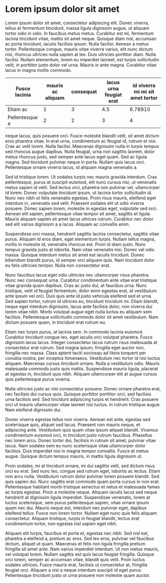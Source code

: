 # Lorem ipsum dolor sit amet

Lorem ipsum dolor sit amet, consectetur adipiscing elit. Donec viverra, tellus et fermentum tincidunt, massa ligula dignissim augue, ut aliquam tortor odio in odio. In faucibus metus metus. Curabitur est mi, fermentum lacinia tincidunt vitae, mattis sit amet neque. Quisque diam nisl, accumsan ac porta tincidunt, iaculis facilisis ipsum. Nulla facilisi. Aenean a metus tortor. Pellentesque congue, mauris vitae viverra varius, elit nunc dictum nisl, rhoncus ultrices nulla sapien at leo. Duis ultricies porttitor diam. Nulla facilisi. Nullam elementum, lorem eu imperdiet laoreet, est turpis sollicitudin velit, in porttitor justo dolor vel urna. Mauris in ante magna. Curabitur vitae lacus in magna mollis commodo.

| Fusce lacinia | mauris ac aliquam | consequat   | lacus urna feugiat erat       | id viverra mi mi sit amet tortor      |
|---------------|-------------------|-------------|-------------------------------|---------------------------------------|
| Etiam ac      | 1                 | 3           | 4.5                           | 6.78910                               |
| Pellentesque e| 2                 | 2           | 3                             | 4                                     |

neque lacus, quis posuere orci. Fusce molestie blandit velit, sit amet dictum eros pharetra vitae. In erat urna, condimentum ac feugiat id, rutrum et nisi. Cras ac velit lorem. Nulla facilisi. Maecenas dignissim nulla in turpis tempus sed rhoncus augue dapibus. Nulla feugiat, urna non sagittis laoreet, dolor metus rhoncus justo, sed semper ante lacus eget quam. Sed ac ligula magna. Sed tincidunt pulvinar neque in porta. Nullam quis lacus orci. Pellentesque ornare viverra lacus, id aliquam magna venenatis a.

Sed id tristique lorem. Ut sodales turpis nec mauris gravida interdum. Cras pellentesque, purus at suscipit euismod, elit nunc cursus nisi, ut venenatis metus sapien id velit. Sed lectus orci, pharetra non pulvinar vel, ullamcorper id lorem. Donec vulputate tincidunt ipsum, ut lacinia tortor sollicitudin id. Nunc nec nibh ut felis venenatis egestas. Proin risus mauris, eleifend eget interdum in, venenatis sed velit. Praesent sodales elit ut odio viverra posuere. Donec sapien lorem, molestie in egestas eget, vulputate sed orci. Aenean elit sapien, pellentesque vitae tempor sit amet, sagittis et ligula. Mauris aliquam sapien sit amet lacus ultrices rutrum. Curabitur nec dolor sed elit varius dignissim a a lacus. Aliquam ac convallis enim.

Suspendisse orci massa, hendrerit sagittis lacinia consectetur, sagittis vitae purus. Aliquam id eros diam, eget elementum turpis. Nullam tellus magna, mollis in molestie id, venenatis rhoncus est. Proin id diam justo. Nunc tempus gravida justo at lobortis. Nam vitae venenatis nisi. Donec vel odio massa. Quisque interdum metus sit amet est iaculis tincidunt. Donec bibendum blandit purus, id semper orci aliquam quis. Nam tincidunt dolor eu felis ultricies tempor. Nulla non consectetur erat.

Nunc faucibus lacus eget odio ultricies nec ullamcorper risus pharetra. Nunc nec consequat urna. Curabitur condimentum ante vitae erat tristique vitae gravida quam dapibus. Cras ac justo dui, at faucibus urna. Nunc tristique, velit id feugiat fermentum, dolor enim egestas erat, at vestibulum ante ipsum vel orci. Duis quis ante id justo vehicula eleifend sed et urna. Sed sapien tortor, rutrum id ultrices eu, tincidunt tincidunt mi. Etiam blandit, neque eget interdum dignissim, lacus ante facilisis dolor, non viverra dui lorem vitae nibh. Morbi volutpat augue eget nulla luctus eu aliquam sem facilisis. Pellentesque sollicitudin commodo dolor sit amet vestibulum. Nam dictum posuere quam, in tincidunt erat rutrum eu.

Etiam nec turpis purus, at lacinia sem. In commodo lacinia euismod. Curabitur tincidunt congue leo, eget iaculis orci volutpat pharetra. Fusce dignissim lacus lacus. Integer consectetur lacus rutrum risus malesuada at consectetur erat rutrum. Sed magna ipsum, fringilla eget auctor non, fringilla nec massa. Class aptent taciti sociosqu ad litora torquent per conubia nostra, per inceptos himenaeos. Vestibulum nec tortor id nisi luctus aliquam. Maecenas cursus tincidunt ornare. Nulla a vestibulum odio. Mauris malesuada commodo justo quis mattis. Suspendisse mauris ligula, placerat at egestas in, tincidunt quis nibh. Aliquam ullamcorper elit at augue cursus quis pellentesque purus viverra.

Nulla ultricies justo ac nisi consectetur posuere. Donec ornare pharetra erat, nec facilisis dui cursus quis. Quisque porttitor porttitor orci, sed facilisis urna facilisis sed. Sed tincidunt adipiscing turpis et hendrerit. Cras posuere orci ut mauris ullamcorper vitae laoreet nisi luctus. In rutrum tristique augue. Nam eleifend dignissim dui.

Donec viverra egestas tellus non viverra. Aenean est ante, egestas sed scelerisque quis, aliquet sed lacus. Praesent non mauris neque, et adipiscing ante. Vestibulum quis quam vitae ipsum aliquet blandit. Vivamus condimentum euismod orci, in tincidunt justo rutrum faucibus. Phasellus nec lorem arcu. Donec tortor dui, facilisis in rutrum sit amet, pulvinar vitae lacus. Nam sodales sem eu nunc scelerisque vitae ullamcorper dolor facilisis. Duis imperdiet nisi in magna tempor convallis. Fusce at metus augue. Quisque dictum tempus mauris, in mattis ligula dignissim ut.

Proin sodales, mi at tincidunt ornare, mi dui sagittis velit, sed dictum risus orci eu erat. Sed nunc leo, congue sed rutrum eget, lobortis ac lectus. Etiam non arcu nulla. Vestibulum rutrum dolor pulvinar lorem posuere blandit. Sed quis sapien dui. Nunc sagittis erat commodo quam porta cursus in non erat. Pellentesque habitant morbi tristique senectus et netus et malesuada fames ac turpis egestas. Proin a molestie neque. Aliquam iaculis lacus sed neque hendrerit at dignissim ligula imperdiet. Suspendisse venenatis, lorem at luctus scelerisque, sem purus pellentesque sapien, vitae ornare ipsum quam nec dui. Mauris neque est, interdum nec pulvinar eget, dapibus eleifend tellus. Fusce non lorem tortor. Nullam eget nunc quis felis aliquam consectetur. Aliquam tristique, turpis in feugiat blandit, lectus erat condimentum tortor, non egestas nisl sapien eget nibh.

Aliquam elit turpis, faucibus et porta et, egestas nec nibh. Sed nisl est, pharetra a eleifend a, pretium ac eros. Sed leo eros, pulvinar vel faucibus dictum, aliquet ut quam. Maecenas et felis non ligula fringilla pretium fringilla sit amet ante. Nam varius imperdiet interdum. Ut non metus mauris, vel volutpat lorem. Nullam sagittis est quis lacus feugiat fringilla. Quisque orci lorem, semper ac accumsan vitae, blandit quis velit. Proin luctus sodales ultrices. Fusce mauris erat, facilisis ut consectetur at, fringilla feugiat orci. Aliquam a nisi a neque interdum suscipit id eget purus. Pellentesque tincidunt justo ut urna posuere non molestie quam auctor.
